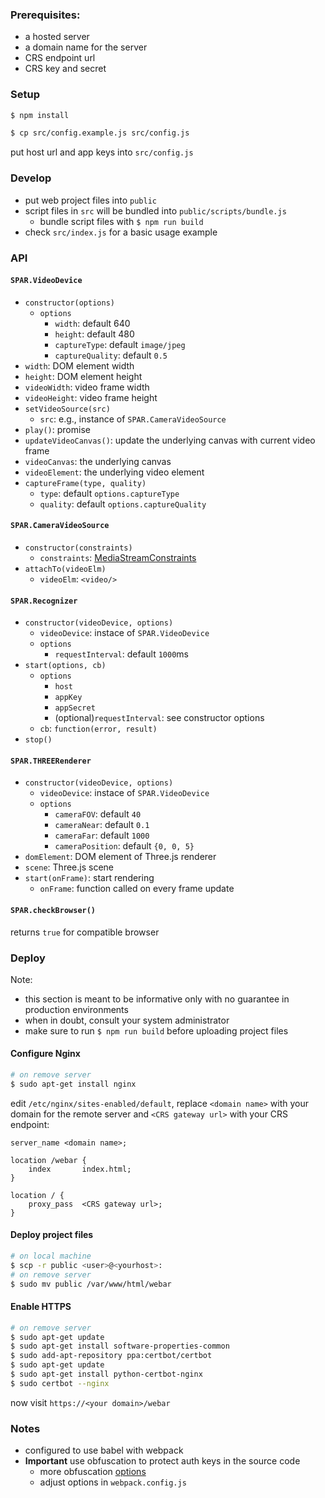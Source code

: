 ### Prerequisites:
* a hosted server
* a domain name for the server
* CRS endpoint url
* CRS key and secret

### Setup
```bash
$ npm install
```
```bash
$ cp src/config.example.js src/config.js
```
put host url and app keys into `src/config.js`

### Develop
* put web project files into `public`
* script files in `src` will be bundled into `public/scripts/bundle.js`
    * bundle script files with `$ npm run build`
* check `src/index.js` for a basic usage example

### API

#### `SPAR.VideoDevice`
* `constructor(options)`
    * `options`
        * `width`: default 640
        * `height`: default 480
        * `captureType`: default `image/jpeg`
        * `captureQuality`: default `0.5`
* `width`: DOM element width
* `height`: DOM element height
* `videoWidth`: video frame width
* `videoHeight`: video frame height
* `setVideoSource(src)`
    * `src`: e.g., instance of `SPAR.CameraVideoSource`
* `play()`: promise
* `updateVideoCanvas()`: update the underlying canvas with current video frame
* `videoCanvas`: the underlying canvas
* `videoElement`: the underlying video element
* `captureFrame(type, quality)`
    * `type`: default `options.captureType`
    * `quality`: default `options.captureQuality`

#### `SPAR.CameraVideoSource`
* `constructor(constraints)`
    * `constraints`: [MediaStreamConstraints](https://developer.mozilla.org/en-US/docs/Web/API/MediaStreamConstraints)
* `attachTo(videoElm)`
    * `videoElm`: `<video/>`

#### `SPAR.Recognizer`
* `constructor(videoDevice, options)`
    * `videoDevice`: instace of `SPAR.VideoDevice`
    * `options`
        * `requestInterval`: default `1000`ms
* `start(options, cb)`
    * `options`
        * `host`
        * `appKey`
        * `appSecret`
        * (optional)`requestInterval`: see constructor options
    * `cb`: `function(error, result)`
* `stop()`

#### `SPAR.THREERenderer`
* `constructor(videoDevice, options)`
    * `videoDevice`: instace of `SPAR.VideoDevice`
    * `options`
        * `cameraFOV`: default `40`
        * `cameraNear`: default `0.1`
        * `cameraFar`: default `1000`
        * `cameraPosition`: default `{0, 0, 5}`
* `domElement`: DOM element of Three.js renderer
* `scene`: Three.js scene
* `start(onFrame)`: start rendering
    * `onFrame`: function called on every frame update

#### `SPAR.checkBrowser()`
returns `true` for compatible browser

### Deploy

Note:
* this section is meant to be informative only with no guarantee in production environments
* when in doubt, consult your system administrator
* make sure to run `$ npm run build` before uploading project files

#### Configure Nginx
```bash
# on remove server
$ sudo apt-get install nginx
```

edit `/etc/nginx/sites-enabled/default`, replace `<domain name>` with your domain for the remote server and `<CRS gateway url>` with your CRS endpoint:

```
server_name <domain name>;

location /webar {
    index       index.html;
}

location / {
    proxy_pass  <CRS gateway url>;
}
```

#### Deploy project files
```bash
# on local machine
$ scp -r public <user>@<yourhost>:
# on remove server
$ sudo mv public /var/www/html/webar
```

#### Enable HTTPS
```bash
# on remove server
$ sudo apt-get update
$ sudo apt-get install software-properties-common
$ sudo add-apt-repository ppa:certbot/certbot
$ sudo apt-get update
$ sudo apt-get install python-certbot-nginx
$ sudo certbot --nginx
```
now visit `https://<your domain>/webar`

### Notes
* configured to use babel with webpack
* **Important** use obfuscation to protect auth keys in the source code
    * more obfuscation [options](https://github.com/javascript-obfuscator/javascript-obfuscator#javascript-obfuscator-options)
    * adjust options in `webpack.config.js`
